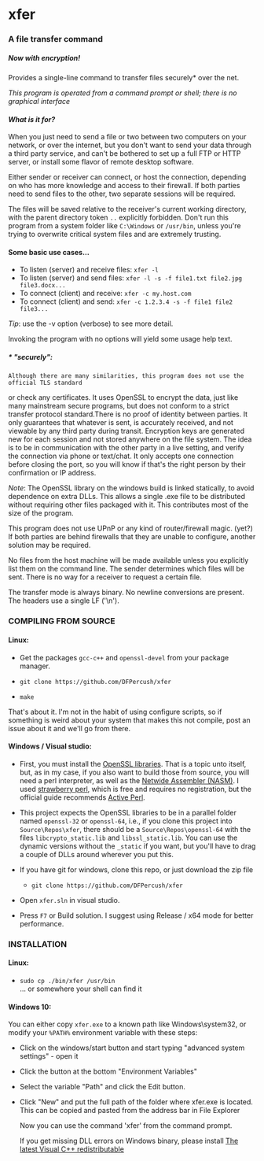 # xfer
### A file transfer command

##### _Now with encryption!_

Provides a single-line command to transfer files securely\* over the net.

_This program is operated from a command prompt or shell; there is no graphical interface_

#### _What is it for?_
When you just need to send a file or two between two computers on your network, or over the internet,
but you don't want to send your data through a third party service, and can't be bothered
to set up a full FTP or HTTP server, or install some flavor of remote desktop software.

Either sender or receiver can connect, or host the connection, depending on who has more
knowledge and access to their firewall. If both parties need to send files to the other,
two separate sessions will be required.

The files will be saved relative to the receiver's current working directory,
with the parent directory token `..` explicitly forbidden.
Don't run this program from a system folder like `C:\Windows` or `/usr/bin`,
unless you're trying to overwrite critical system files and are extremely trusting.

#### Some basic use cases...  

 * To listen (server) and receive files: `xfer -l`  
 * To listen (server) and send files: `xfer -l -s -f file1.txt file2.jpg file3.docx...`  
 * To connect (client) and receive: `xfer -c my.host.com`  
 * To connect (client) and send: `xfer -c 1.2.3.4 -s -f file1 file2 file3...`  

_Tip_: use the -v option (verbose) to see more detail.

Invoking the program with no options will yield some usage help text.


##### \* "securely":  
    Although there are many similarities, this program does not use the official TLS standard
  or check any certificates. It uses OpenSSL to encrypt the data, just like many mainstream
  secure programs, but does not conform to a strict transfer protocol standard.There is no proof of 
  identity between parties. It only guarantees that whatever is sent, is accurately received, and 
  not viewable by any third party during transit. Encryption keys are generated new for each session
  and not stored anywhere on the file system.
    The idea is to be in communication with the other party in a live setting, and verify the
  connection via phone or text/chat. It only accepts one connection before closing the port,
  so you will know if that's the right person by their confirmation or IP address.

_Note_: The OpenSSL library on the windows build is linked statically, to avoid dependence on extra DLLs.
This allows a single .exe file to be distributed without requiring other files packaged with it.
This contributes most of the size of the program.

This program does not use UPnP or any kind of router/firewall magic. (yet?)
If both parties are behind firewalls that they are unable to configure, 
another solution may be required.

No files from the host machine will be made available unless you explicitly list them on 
the command line. The sender determines which files will be sent. There is no way for a
receiver to request a certain file.

The transfer mode is always binary. No newline conversions are present. The headers use a single LF ('\n').



### COMPILING FROM SOURCE

#### Linux:
 * Get the packages `gcc-c++` and `openssl-devel` from your package manager.

 * `git clone https://github.com/DFPercush/xfer`

 * `make`

 That's about it. I'm not in the habit of using configure scripts, so if 
something is weird about your system that makes this not compile, post
    an issue about it and we'll go from there.

#### Windows / Visual studio:
* First, you must install the [OpenSSL libraries](https://wiki.openssl.org/index.php/Compilation_and_Installation). That is a topic unto itself, but, as in my case, if you also want to build those from source, you will need a perl interpreter, as well as the [Netwide Assembler (NASM)](https://www.nasm.us/). I used [strawberry perl](http://www.strawberryperl.com/), which is free and requires no registration, but the official guide recommends [Active Perl](http://www.activestate.com/ActivePerl).

* This project expects the OpenSSL libraries to be in a parallel folder named `openssl-32` or `openssl-64`, i.e., if you clone this project into `Source\Repos\xfer`, there should be a `Source\Repos\openssl-64` with the files `libcrypto_static.lib` and `libssl_static.lib`. You can use the dynamic versions without the `_static` if you want, but you'll have to drag a couple of DLLs around wherever you put this.
* If you have git for windows, clone this repo, or just download the zip file
  * `git clone https://github.com/DFPercush/xfer`

* Open `xfer.sln` in visual studio.
* Press `F7` or Build solution. I suggest using Release / x64 mode for better performance.

### INSTALLATION

#### Linux:

* `sudo cp ./bin/xfer /usr/bin`  
       ... or somewhere your shell can find it

#### Windows 10:
You can either copy `xfer.exe` to a known path like Windows\system32, or modify your `%PATH%` environment variable with these steps:

* Click on the windows/start button and start typing "advanced system settings" - open it
* Click the button at the bottom "Environment Variables"
* Select the variable "Path" and click the Edit button.
* Click "New" and put the full path of the folder where xfer.exe is located.  
This can be copied and pasted from the address bar in File Explorer

   Now you can use the command 'xfer' from the command prompt.

  If you get missing DLL errors on Windows binary, please install
  [The latest Visual C++ redistributable](https://support.microsoft.com/en-us/help/2977003/the-latest-supported-visual-c-downloads)

